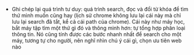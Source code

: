 - Ghi chép lại quá trình tư duy: quá trình search, đọc và đổi từ khóa để tìm thứ mình muốn cũng hay (lịch sử chrome không lưu lại cái này mà chỉ lưu lại search đã tắt, kể cả cái path của chrome). Cái này như máy học, bắt máy tập tìm một thứ gì đó và thông minh hơn: tự tổng hợp phân loại thông tin. Nó cũng tính được các bước nhanh nhất để search cho một máy, tương tự cho người, nên nghĩ nhìn chú ý cái gì, chọn ưu tiên web nào